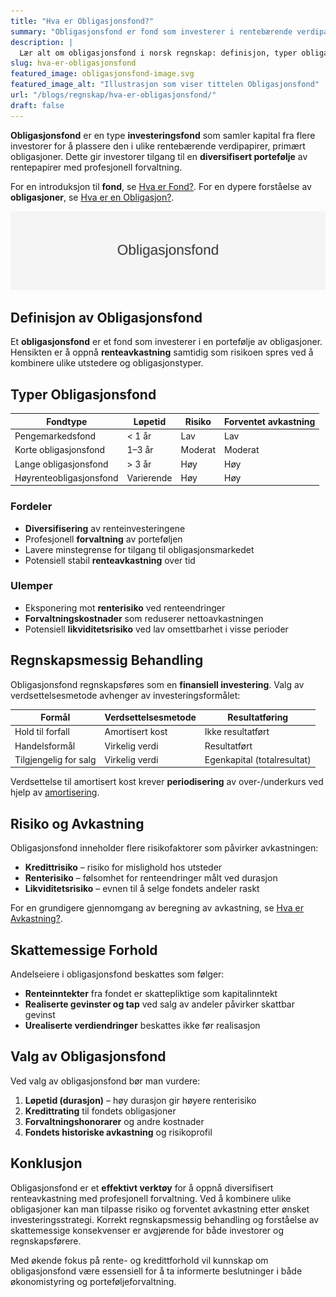 ```yaml
---
title: "Hva er Obligasjonsfond?"
summary: "Obligasjonsfond er fond som investerer i rentebærende verdipapirer som obligasjoner. De gir diversifisert renteavkastning med ulike risiko- og likviditetsprofiler."
description: |
  Lær alt om obligasjonsfond i norsk regnskap: definisjon, typer obligasjonsfond, regnskapsmessig behandling, risiko, avkastning og skattemessige forhold.
slug: hva-er-obligasjonsfond
featured_image: obligasjonsfond-image.svg
featured_image_alt: "Illustrasjon som viser tittelen Obligasjonsfond"
url: "/blogs/regnskap/hva-er-obligasjonsfond/"
draft: false
---
```


**Obligasjonsfond** er en type **investeringsfond** som samler kapital fra flere investorer for å plassere den i ulike rentebærende verdipapirer, primært obligasjoner. Dette gir investorer tilgang til en **diversifisert portefølje** av rentepapirer med profesjonell forvaltning.

For en introduksjon til **fond**, se [Hva er Fond?](/blogs/regnskap/hva-er-fond "Hva er Fond? Ulike Typer Fond og Regnskapsbehandling").
For en dypere forståelse av **obligasjoner**, se [Hva er en Obligasjon?](/blogs/regnskap/hva-er-obligasjon "Hva er en Obligasjon? Komplett Guide til Obligasjoner i Regnskap").

![Illustrasjon som viser tittelen Obligasjonsfond](obligasjonsfond-image.svg)

## Definisjon av Obligasjonsfond

Et **obligasjonsfond** er et fond som investerer i en portefølje av obligasjoner. Hensikten er å oppnå **renteavkastning** samtidig som risikoen spres ved å kombinere ulike utstedere og obligasjonstyper.

## Typer Obligasjonsfond

| Fondtype                | Løpetid   | Risiko   | Forventet avkastning |
|-------------------------|-----------|----------|----------------------|
| Pengemarkedsfond        | < 1 år    | Lav      | Lav                  |
| Korte obligasjonsfond   | 1–3 år    | Moderat  | Moderat              |
| Lange obligasjonsfond   | > 3 år    | Høy      | Høy                  |
| Høyrenteobligasjonsfond | Varierende| Høy      | Høy                  |

### Fordeler

* **Diversifisering** av renteinvesteringene
* Profesjonell **forvaltning** av porteføljen
* Lavere minstegrense for tilgang til obligasjonsmarkedet
* Potensiell stabil **renteavkastning** over tid

### Ulemper

* Eksponering mot **renterisiko** ved renteendringer
* **Forvaltningskostnader** som reduserer nettoavkastningen
* Potensiell **likviditetsrisiko** ved lav omsettbarhet i visse perioder

## Regnskapsmessig Behandling

Obligasjonsfond regnskapsføres som en **finansiell investering**. Valg av verdsettelsesmetode avhenger av investeringsformålet:

| Formål               | Verdsettelsesmetode | Resultatføring             |
|----------------------|---------------------|----------------------------|
| Hold til forfall     | Amortisert kost     | Ikke resultatført          |
| Handelsformål        | Virkelig verdi      | Resultatført               |
| Tilgjengelig for salg| Virkelig verdi      | Egenkapital (totalresultat)|

Verdsettelse til amortisert kost krever **periodisering** av over-/underkurs ved hjelp av [amortisering](/blogs/regnskap/hva-er-amortisering "Hva er Amortisering? Guide til Avskrivning av Immaterielle Eiendeler").

## Risiko og Avkastning

Obligasjonsfond inneholder flere risikofaktorer som påvirker avkastningen:

* **Kredittrisiko** – risiko for mislighold hos utsteder
* **Renterisiko** – følsomhet for renteendringer målt ved durasjon
* **Likviditetsrisiko** – evnen til å selge fondets andeler raskt

For en grundigere gjennomgang av beregning av avkastning, se [Hva er Avkastning?](/blogs/regnskap/hva-er-avkastning "Hva er Avkastning? Guide til Beregning av Avkastning og Renters Influens").

## Skattemessige Forhold

Andelseiere i obligasjonsfond beskattes som følger:

* **Renteinntekter** fra fondet er skattepliktige som kapitalinntekt
* **Realiserte gevinster og tap** ved salg av andeler påvirker skattbar gevinst
* **Urealiserte verdiendringer** beskattes ikke før realisasjon

## Valg av Obligasjonsfond

Ved valg av obligasjonsfond bør man vurdere:

1. **Løpetid (durasjon)** – høy durasjon gir høyere renterisiko
2. **Kredittrating** til fondets obligasjoner
3. **Forvaltningshonorarer** og andre kostnader
4. **Fondets historiske avkastning** og risikoprofil

## Konklusjon

Obligasjonsfond er et **effektivt verktøy** for å oppnå diversifisert renteavkastning med profesjonell forvaltning. Ved å kombinere ulike obligasjoner kan man tilpasse risiko og forventet avkastning etter ønsket investeringsstrategi. Korrekt regnskapsmessig behandling og forståelse av skattemessige konsekvenser er avgjørende for både investorer og regnskapsførere.

Med økende fokus på rente- og kredittforhold vil kunnskap om obligasjonsfond være essensiell for å ta informerte beslutninger i både økonomistyring og porteføljeforvaltning.
